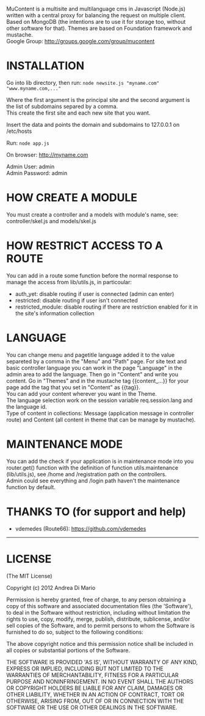 MuContent is a multisite and multilanguage cms in Javascript (Node.js) written with a central proxy for balancing the request on multiple client. Based on MongoDB (the intentions are to use it for storage too, without other software for that). Themes are based on Foundation framework and mustache.   
Google Group: http://groups.google.com/group/mucontent

# INSTALLATION

Go into lib directory, then run: `node newsite.js "myname.com" "www.myname.com,..."`

Where the first argument is the principal site and the second argument is the list of subdomains separed by a comma.  
This create the first site and each new site that you want.

Insert the data and points the domain and subdomains to 127.0.0.1 on /etc/hosts

Run: `node app.js`

On browser: http://myname.com

Admin User: admin  
Admin Password: admin

# HOW CREATE A MODULE

You must create a controller and a models with module's name, see: controller/skel.js and models/skel.js

# HOW RESTRICT ACCESS TO A ROUTE

You can add in a route some function before the normal response to manage the access from lib/utils.js, in particoular:  
- auth_yet: disable routing if user is connected (admin can enter)
- restricted: disable routing if user isn't connected
- restricted_module: disable routing if there are restriction enabled for it in the site's information collection

# LANGUAGE

You can change menu and pagetitle language added it to the value separeted by a comma in the "Menu" and "Path" page.
For site text and basic controller language you can work in the page "Language" in the admin area to add the language. Then go in "Content" and write you content. Go in "Themes" and in the mustache tag {{content_...}} for your page add the tag that you set in "Content" as {{tag}}.    
You can add your content wherever you want in the Theme.   
The language selection work on the session variable req.session.lang and the language id.   
Type of content in collections: Message (application message in controller route) and Content (all content in theme that can be manage by mustache).

# MAINTENANCE MODE

You can add the check if your application is in maintenance mode into you router.get() function with the definition of function utils.maintenance (lib/utils.js), see /home and /registration path on the controllers.  
Admin could see everything and /login path haven't the maintenance function by default.

# THANKS TO (for support and help)

- vdemedes (Route66): https://github.com/vdemedes

---------------------------------

# LICENSE

(The MIT License)

Copyright (c) 2012 Andrea Di Mario

Permission is hereby granted, free of charge, to any person obtaining a copy of this software and associated documentation files (the 'Software'), to deal in the Software without restriction, including without limitation the rights to use, copy, modify, merge, publish, distribute, sublicense, and/or sell copies of the Software, and to permit persons to whom the Software is furnished to do so, subject to the following conditions:

The above copyright notice and this permission notice shall be included in all copies or substantial portions of the Software.

THE SOFTWARE IS PROVIDED 'AS IS', WITHOUT WARRANTY OF ANY KIND, EXPRESS OR IMPLIED, INCLUDING BUT NOT LIMITED TO THE WARRANTIES OF MERCHANTABILITY, FITNESS FOR A PARTICULAR PURPOSE AND NONINFRINGEMENT. IN NO EVENT SHALL THE AUTHORS OR COPYRIGHT HOLDERS BE LIABLE FOR ANY CLAIM, DAMAGES OR OTHER LIABILITY, WHETHER IN AN ACTION OF CONTRACT, TORT OR OTHERWISE, ARISING FROM, OUT OF OR IN CONNECTION WITH THE SOFTWARE OR THE USE OR OTHER DEALINGS IN THE SOFTWARE.
